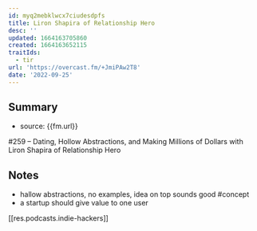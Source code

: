```yaml
---
id: myq2mebklwcx7ciudesdpfs
title: Liron Shapira of Relationship Hero
desc: ''
updated: 1664163705860
created: 1664163652115
traitIds:
  - tir
url: 'https://overcast.fm/+JmiPAw2T8'
date: '2022-09-25'
---
```


## Summary

- source: {{fm.url}}

#259 – Dating, Hollow Abstractions, and Making Millions of Dollars with Liron Shapira of Relationship Hero

## Notes
- hallow abstractions, no examples, idea on top sounds good #concept
- a startup should give value to one user

[[res.podcasts.indie-hackers]]

